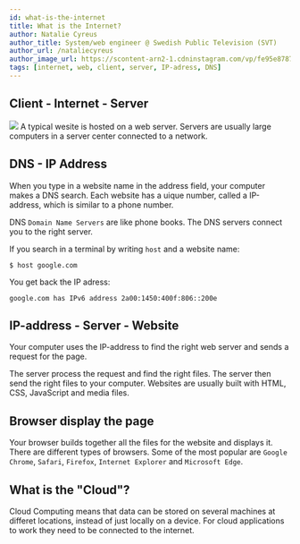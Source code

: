 ```yaml
---
id: what-is-the-internet
title: What is the Internet?
author: Natalie Cyreus
author_title: System/web engineer @ Swedish Public Television (SVT)
author_url: /nataliecyreus
author_image_url: https://scontent-arn2-1.cdninstagram.com/vp/fe95e87873515561d07ccc1978efa8f5/5E6C3CF8/t51.2885-19/s320x320/67524515_1050566435333937_1374925911710760960_n.jpg?_nc_ht=scontent-arn2-1.cdninstagram.com
tags: [internet, web, client, server, IP-adress, DNS]
---
```


<!--truncate-->

## Client - Internet - Server
<img src="/img/client-server.jpg" />
A typical wesite is hosted on a web server. Servers are usually large computers in a server center connected to a network.

## DNS - IP Address
When you type in a website name in the address field, your computer makes a DNS search. 
Each website has a uique number, called a IP-address, which is similar to a phone number.

DNS `Domain Name Servers` are like phone books. The DNS servers connect you to the right server.

If you search in a terminal by writing `host` and a website name:

    $ host google.com

You get back the IP adress:

    google.com has IPv6 address 2a00:1450:400f:806::200e

## IP-address - Server - Website
Your computer uses the IP-address to find the right web server and sends a request for the page.

The server process the request and find the right files.
The server then send the right files to your computer. Websites are usually built with HTML, CSS, JavaScript and media files. 

## Browser display the page

Your browser builds together all the files for the website and displays it. There are different types of browsers. Some of the most popular are `Google Chrome`, `Safari`, `Firefox`, `Internet Explorer` and `Microsoft Edge`.

## What is the "Cloud"?

Cloud Computing means that data can be stored on several machines at differet locations, instead of just locally on a device.
For cloud applications to work they need to be connected to the internet.